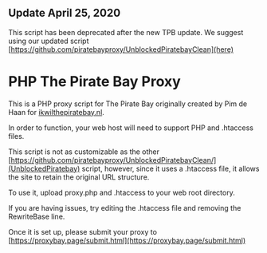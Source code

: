 ## Update April 25, 2020
This script has been deprecated after the new TPB update. We suggest using our updated script [https://github.com/piratebayproxy/UnblockedPiratebayClean](here)

# PHP The Pirate Bay Proxy

This is a PHP proxy script for The Pirate Bay originally created by Pim de Haan for [ikwilthepiratebay.nl](http://ikwilthepiratebay.nl/).

In order to function, your web host will need to support PHP and .htaccess files.

This script is not as customizable as the other [https://github.com/piratebayproxy/UnblockedPiratebayClean/](UnblockedPiratebay) script, however, since it uses a .htaccess file, it allows the site to retain the original URL structure.

To use it, upload proxy.php and .htaccess to your web root directory.

If you are having issues, try editing the .htaccess file and removing the RewriteBase line.

Once it is set up, please submit your proxy to [https://proxybay.page/submit.html](https://proxybay.page/submit.html)
